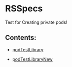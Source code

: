 # RSSpecs

Test for Creating private pods!

## Contents:

- [podTestLibrary](https://github.com/riversea2015/podTestLibrary)

- [podTestLibraryNew](https://github.com/riversea2015/podTestLibraryNew)
